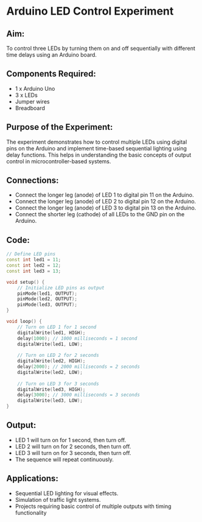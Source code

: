 # Arduino LED Control Experiment

## Aim:
To control three LEDs by turning them on and off sequentially with different time delays using an Arduino board.

## Components Required:
- 1 x Arduino Uno
- 3 x LEDs
- Jumper wires
- Breadboard

## Purpose of the Experiment:
The experiment demonstrates how to control multiple LEDs using digital pins on the Arduino and implement time-based sequential lighting using delay functions. This helps in understanding the basic concepts of output control in microcontroller-based systems.

 ##  Connections:
   - Connect the longer leg (anode) of LED 1 to digital pin 11 on the Arduino.
   - Connect the longer leg (anode) of LED 2 to digital pin 12 on the Arduino.
   - Connect the longer leg (anode) of LED 3 to digital pin 13 on the Arduino.
   - Connect the shorter leg (cathode) of all LEDs to the GND pin on the Arduino.

## Code:
```cpp
// Define LED pins
const int led1 = 11;
const int led2 = 12;
const int led3 = 13;

void setup() {
    // Initialize LED pins as output
    pinMode(led1, OUTPUT);
    pinMode(led2, OUTPUT);
    pinMode(led3, OUTPUT);
}

void loop() {
    // Turn on LED 1 for 1 second
    digitalWrite(led1, HIGH);
    delay(1000); // 1000 milliseconds = 1 second
    digitalWrite(led1, LOW);
    
    // Turn on LED 2 for 2 seconds
    digitalWrite(led2, HIGH);
    delay(2000); // 2000 milliseconds = 2 seconds
    digitalWrite(led2, LOW);
    
    // Turn on LED 3 for 3 seconds
    digitalWrite(led3, HIGH);
    delay(3000); // 3000 milliseconds = 3 seconds
    digitalWrite(led3, LOW);
}
```
 
##  Output:
   - LED 1 will turn on for 1 second, then turn off.
   - LED 2 will turn on for 2 seconds, then turn off.
   - LED 3 will turn on for 3 seconds, then turn off.
   - The sequence will repeat continuously.

 ## Applications:
- Sequential LED lighting for visual effects.
- Simulation of traffic light systems.
- Projects requiring basic control of multiple outputs with timing functionality
